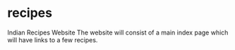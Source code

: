 # recipes
Indian Recipes Website
The website will consist of a main index page which will have links to a few recipes.